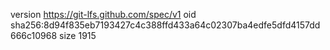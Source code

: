 version https://git-lfs.github.com/spec/v1
oid sha256:8d94f835eb7193427c4c388ffd433a64c02307ba4edfe5dfd4157dd666c10968
size 1915
